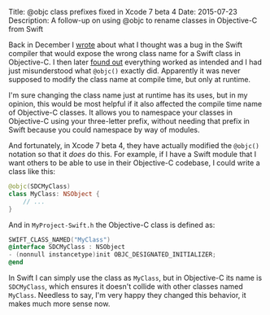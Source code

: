 Title: @objc class prefixes fixed in Xcode 7 beta 4
Date: 2015-07-23
Description: A follow-up on using @objc to rename classes in Objective-C from Swift


Back in December I [wrote](/2014/12/15/at-objc-creates-a-wrong-class-name-in-objective-c/) about what I thought was a bug in the Swift compiler that would expose the wrong class name for a Swift class in Objective-C. I then later [found out](https://devforums.apple.com/message/1072175#1072175) everything worked as intended and I had just misunderstood what `@objc()` exactly did. Apparently it was never supposed to modify the class name at compile time, but only at runtime.

I'm sure changing the class name just at runtime has its uses, but in my opinion, this would be most helpful if it also affected the compile time name of Objective-C classes. It allows you to namespace your classes in Objective-C using your three-letter prefix, without needing that prefix in Swift because you could namespace by way of modules.

And fortunately, in Xcode 7 beta 4, they have actually modified the `@objc()` notation so that it *does* do this. For example, if I have a Swift module that I want others to be able to use in their Objective-C codebase, I could write a class like this:

```swift
@objc(SDCMyClass)
class MyClass: NSObject {
    // ...
}
```

And in `MyProject-Swift.h` the Objective-C class is defined as:

```objective-c
SWIFT_CLASS_NAMED("MyClass")
@interface SDCMyClass : NSObject
- (nonnull instancetype)init OBJC_DESIGNATED_INITIALIZER;
@end
```

In Swift I can simply use the class as `MyClass`, but in Objective-C its name is `SDCMyClass`, which ensures it doesn't collide with other classes named `MyClass`. Needless to say, I'm very happy they changed this behavior, it makes much more sense now.
